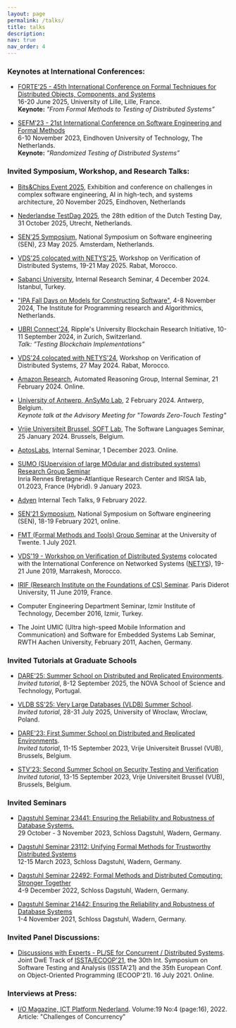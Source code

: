 ```yaml
---
layout: page
permalink: /talks/
title: talks
description: 
nav: true
nav_order: 4
---
```


<!-- _pages/publications.md -->

<!-- Bibsearch Feature -->

<!-- {% include bib_search.liquid %} -->

### Keynotes at International Conferences: 

* [FORTE’25 - 45th International Conference on Formal Techniques for Distributed Objects, Components, and Systems](https://www.discotec.org/2025/forte)   
  16-20 June  2025, University of Lille, Lille, France.  
  **Keynote:** *"From Formal Methods to Testing of Distributed Systems”*

* [SEFM’23 - 21st International Conference on Software Engineering and Formal Methods](https://sefm-conference.github.io/2023/)   
  6-10 November 2023, Eindhoven University of Technology, The Netherlands.    
  **Keynote:** *”Randomized Testing of Distributed Systems”*

### Invited Symposium, Workshop, and Research Talks:

* [Bits&Chips Event 2025](https://events.bits-chips.com/bitschips-event), Exhibition and conference on challenges in complex software engineering, AI in high-tech, and systems architecture, 20 November 2025, Eindhoven, Netherlands

* [Nederlandse TestDag 2025](https://www.testdag.nl/), the 28th edition of the Dutch Testing Day, 31 October 2025, Utrecht, Netherlands.
 
* [SEN'25 Symposium](https://www.sen-symposium.nl/), National Symposium on Software engineering (SEN), 23 May 2025. Amsterdam, Netherlands. 

* [VDS'25 colocated with NETYS'25](https://netys.net/wds2025/VDS25.html), Workshop on Verification of Distributed Systems, 19-21 May 2025. Rabat, Morocco. 

* [Sabanci University](https://cs.sabanciuniv.edu/), Internal Research Seminar, 4 December 2024. Istanbul, Turkey. 

* ["IPA Fall Days on Models for Constructing Software"](https://ipa.win.tue.nl/?event=fall-days-on-models-for-constructing-software), 4-8 November 2024, The Institute for Programming research and Algorithmics, Netherlands.   
<!-- *Talk: "Model-Guided Testing of Distributed Systems"* -->

* [UBRI Connect'24](https://www.ubriconnect.com/), Ripple's University Blockchain Research Initiative, 10-11 September 2024, in Zurich, Switzerland.    
*Talk: ”Testing Blockchain Implementations”*

* [VDS'24 colocated with NETYS'24](https://netys.net/), Workshop on Verification of Distributed Systems, 27 May 2024. Rabat, Morocco. 

* [Amazon Research](https://www.amazon.science/research-areas/automated-reasoning), Automated Reasoning Group, Internal Seminar, 21 February 2024. Online. 

* [University of Antwerp, AnSyMo Lab](https://www.uantwerpen.be/en/research-groups/ansymo/), 2 February 2024. Antwerp, Belgium.  
*Keynote talk at the Advisory Meeting for "Towards Zero-Touch Testing"*

* [Vrije Universiteit Brussel, SOFT Lab](https://soft.vub.ac.be/soft/), The Software Languages Seminar, 25 January 2024. Brussels, Belgium. 

* [AptosLabs](https://aptoslabs.com/), Internal Seminar, 1 December 2023. Online.

<!-- 
* [Dagstuhl Seminar 23441: Ensuring the Reliability and Robustness of Database Systems.](https://www.dagstuhl.de/en/seminars/seminar-calendar/seminar-details/23441)   
	29 October - 3 November 2023, Schloss Dagstuhl, Wadern, Germany.

* [Dagstuhl Seminar 23112: Unifying Formal Methods for Trustworthy Distributed Systems](https://www.dagstuhl.de/en/seminars/seminar-calendar/seminar-details/23112)   
	12-15 March 2023, Schloss Dagstuhl, Wadern, Germany.
--> 

* [SUMO (SUpervision of large MOdular and distributed systems) Research Group Seminar](https://www.irisa.fr/sumo/)   
	Inria Rennes Bretagne-Atlantique Research Center and IRISA lab, 01.2023, France (Hybrid). 9 January 2023.
		
<!--	
* [Dagstuhl Seminar 22492: Formal Methods and Distributed Computing: Stronger Together](https://www.dagstuhl.de/en/seminars/seminar-calendar/seminar-details/22492)  
	4-9 December 2022, Schloss Dagstuhl, Wadern, Germany.
--> 
	
* [Adyen](https://www.adyen.com/knowledge-hub/taking-onboarding-and-upskilling-to-the-next-level) Internal Tech Talks, 9 February 2022.	
		
* [SEN'21 Symposium](https://www.sen-symposium.nl/), National Symposium on Software engineering (SEN), 18-19 February 2021, online.

<!-- * [Dagstuhl Seminar 21442: Ensuring the Reliability and Robustness of Database Systems](https://www.dagstuhl.de/en/seminars/seminar-calendar/seminar-details/21442)      
	1-4 November 2021, Schloss Dagstuhl, Wadern, Germany.
-->

* [FMT (Formal Methods and Tools) Group Seminar](https://www.utwente.nl/en/eemcs/fmt/) at the University of Twente. 1 July 2021.

	
* [VDS'19 - Workshop on Verification of Distributed Systems](https://netys.net/workshops//) colocated with the International Conference on Networked Systems ([NETYS](https://netys.net/history/netys2019/index.html#:~:text=NETYS%202019%20%7C%20The%20International%20Conference%20on%20NETworked%20sYStems%2C%20Marrakech%2C%20Morocco&text=NETYS%20aims%20to%20bring%20together,of%20distributed%20and%20networked%20systems.)), 19-21 June 2019, Marrakesh, Morocco.


* [IRIF (Research Institute on the Foundations of CS) Seminar](https://www.irif.fr/en/index). Paris Diderot University, 11 June 2019, France.

* Computer Engineering Department Seminar, Izmir Institute of Technology, December 2016, Izmir, Turkey.
 
* The Joint UMIC (Ultra high-speed Mobile Information and Communication) and Software for Embedded Systems Lab Seminar, RWTH Aachen University, February 2011, Aachen, Germany. 


### Invited Tutorials at Graduate Schools

* [DARE'25:  Summer School on Distributed and Replicated Environments](https://soft.vub.ac.be/dare23/).  
	*Invited tutorial*, 8-12 September 2025, the NOVA School of Science and Technology, Portugal.	
	
* [VLDB SS'25: Very Large Databases (VLDB) Summer School](https://vldb.org/summerschool/).  
	*Invited tutorial*, 28-31 July 2025,  University of Wroclaw, Wroclaw, Poland.

* [DARE'23:  First Summer School on Distributed and Replicated Environments](https://soft.vub.ac.be/dare23/).  
	*Invited tutorial*, 11-15 September 2023, Vrije Universiteit Brussel (VUB), Brussels, Belgium.

* [STV'23: Second Summer School on Security Testing and Verification](https://cybersecurity-research.be/summer-school-on-security-testing-and-verification-2023)  
	*Invited tutorial*, 13-15 September 2023, Vrije Universiteit Brussel (VUB), Brussels, Belgium.

### Invited Seminars


* [Dagstuhl Seminar 23441: Ensuring the Reliability and Robustness of Database Systems.](https://www.dagstuhl.de/en/seminars/seminar-calendar/seminar-details/23441)   
	29 October - 3 November 2023, Schloss Dagstuhl, Wadern, Germany.

* [Dagstuhl Seminar 23112: Unifying Formal Methods for Trustworthy Distributed Systems](https://www.dagstuhl.de/en/seminars/seminar-calendar/seminar-details/23112)   
	12-15 March 2023, Schloss Dagstuhl, Wadern, Germany.
		
* [Dagstuhl Seminar 22492: Formal Methods and Distributed Computing: Stronger Together](https://www.dagstuhl.de/en/seminars/seminar-calendar/seminar-details/22492)  
	4-9 December 2022, Schloss Dagstuhl, Wadern, Germany.

* [Dagstuhl Seminar 21442: Ensuring the Reliability and Robustness of Database Systems](https://www.dagstuhl.de/en/seminars/seminar-calendar/seminar-details/21442)      
	1-4 November 2021, Schloss Dagstuhl, Wadern, Germany.


### Invited Panel Discussions:

* [Discussions with Experts - PL/SE for Concurrent / Distributed Systems](https://conf.researchr.org/track/ecoop-issta-2021/ecoop-issta-2021-discussions-with-experts#event-overview).   
  Joint DwE Track of [ISSTA/ECOOP'21](https://conf.researchr.org/home/ecoop-issta-2021), the 30th Int. Symposium on Software Testing and Analysis (ISSTA'21) and the 35th European Conf. on Object-Oriented Programming (ECOOP'21).
16 July 2021. Online.




### Interviews at Press:

* [I/O Magazine, ICT Platform Nederland](https://ict-research.nl/wordpress/wp-content/uploads/2022/12/IO-magazine-NR4-2022_online.pdf). Volume:19 No:4 (page:16), 2022.   
Article: "Challenges of Concurrency"
